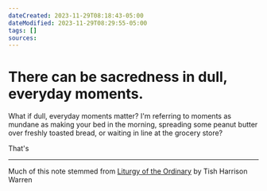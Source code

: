 ```yaml
---
dateCreated: 2023-11-29T08:18:43-05:00
dateModified: 2023-11-29T08:29:55-05:00
tags: []
sources: 
---
```

# There can be sacredness in dull, everyday moments.
What if dull, everyday moments matter? I'm referring to moments as mundane as making your bed in the morning, spreading some peanut butter over freshly toasted bread, or waiting in line at the grocery store?

That's 


------------

Much of this note stemmed from [Liturgy of the Ordinary](https://tishharrisonwarren.com/liturgy-of-the-ordinary) by Tish Harrison Warren